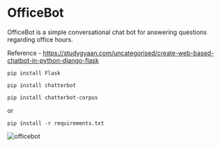 # OfficeBot
OfficeBot is a simple conversational chat bot for answering questions regarding office hours. 

Reference - https://studygyaan.com/uncategorised/create-web-based-chatbot-in-python-django-flask

`pip install Flask`

`pip install chatterbot`

`pip install chatterbot-corpus`

or 

`pip install -r requirements.txt`


![officebot](https://user-images.githubusercontent.com/59718043/126852316-980a24fc-86b9-4198-b435-427263f5d482.png)
